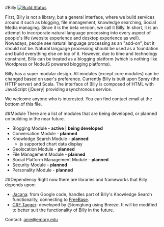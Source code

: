 #Billy [![Build Status](https://travis-ci.org/windweller/Spray-Blog.svg?branch=Spray-Blog)](https://travis-ci.org/windweller/Spray-Blog)

First, Billy is not a library, but a general interface, where we build services around it such as blogging, file management, knowledge searching, Social Media managing. Since it is the beta version, we call it Billy. In short, it is an attempt to incorporate natural language processing into every aspect of people's life (website experience and desktop experience as well). Nowadays, people see natural language processing as an "add-on", but it should not be. Natural language processing should be used as a foundation and build everything else on top of it. However, due to time and technology constraint, Billy can be treated as a blogging platform (which is nothing like Wordpress or NodeJS powered blogging platforms).

Billy has a super modular design. All modules (except core modules) can be changed based on user's preference. Currently Billy is built upon Spray (the HTTP server) and Scala. The interface of Billy is composed of HTML with JavaScript (jQuery) providing asynchronous service.

We welcome anyone who is interested. You can find contact email at the bottom of this file. 

##Module
There are a list of modules that are being developed, or planned on building in the near future.
* Blogging Module - **active** | **being developed** 
* Conversation Module - **planned**
* Knowledge Search Module - **planned**
  - js supported chart data display
* Geolocation Module - **planned**
* File Management Module - **planned**
* Social Platform Management Module - **planned**
* Security Module - **planned**
* Personality Module - **planned**

##Dependency
Right now there are libraries and frameworks that Billy depends upon:
* [Jacana](https://code.google.com/p/jacana/): from Google code, handles part of Billy's Knowledge Search functionality, connecting to [FreeBase](freebase.com).
* [CRF Tagger](https://github.com/tomtung/nlp-class/tree/master/hw4): developed by @tomgtung using Breeze. It will be modified to better suit the functionality of Billy in the future.

Contact: anie@emory.edu
